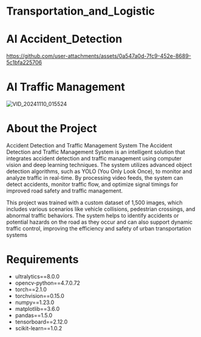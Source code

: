 # Transportation_and_Logistic
# AI Accident_Detection
https://github.com/user-attachments/assets/0a547a0d-7fc9-452e-8689-5c1bfa225706

# AI Traffic Management
![VID_20241110_015524](https://github.com/user-attachments/assets/d8312d1d-f797-4d91-9e62-326dc292ac0d)

# About the Project
Accident Detection and Traffic Management System
The Accident Detection and Traffic Management System is an intelligent solution that integrates accident detection and traffic management using computer vision and deep learning techniques. The system utilizes advanced object detection algorithms, such as YOLO (You Only Look Once), to monitor and analyze traffic in real-time. By processing video feeds, the system can detect accidents, monitor traffic flow, and optimize signal timings for improved road safety and traffic management.

This project was trained with a custom dataset of 1,500 images, which includes various scenarios like vehicle collisions, pedestrian crossings, and abnormal traffic behaviors. The system helps to identify accidents or potential hazards on the road as they occur and can also support dynamic traffic control, improving the efficiency and safety of urban transportation systems

# Requirements
* ultralytics==8.0.0
* opencv-python==4.7.0.72
* torch==2.1.0
* torchvision==0.15.0
* numpy==1.23.0
* matplotlib==3.6.0
* pandas==1.5.0
* tensorboard==2.12.0
* scikit-learn==1.0.2


